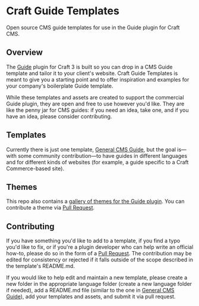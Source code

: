 # Craft Guide Templates
Open source CMS guide templates for use in the Guide plugin for Craft CMS.

## Overview

The [Guide](https://github.com/wbrowar/craft-3-guide) plugin for Craft 3 is built so you can drop in a CMS Guide template and tailor it to your client's website. Craft Guide Templates is meant to give you a starting point and to offer inspiration and examples for your company's boilerplate Guide template.

While these templates and assets are created to support the commercial Guide plugin, they are open and free to use however you'd like. They are like the penny jar for CMS guides: if you need an idea, take one, and if you have an idea, please consider contributing.

## Templates

Currently there is just one template, [General CMS Guide](https://github.com/wbrowar/craft-guide-templates/tree/master/en_US/general), but the goal is—with some community contribution—to have guides in different languages and for different kinds of websites (for example, a guide specific to a Craft Commerce-based site).

## Themes

This repo also contains a [gallery of themes for the Guide plugin](https://github.com/wbrowar/craft-guide-templates/blob/master/THEMES.md). You can contribute a theme via [Pull Request](https://github.com/wbrowar/craft-guide-templates/pulls).

## Contributing

If you have something you'd like to add to a template, if you find a typo you'd like to fix, or if you're a plugin developer who can help write an official how-to, please do so in the form of a [Pull Request](https://github.com/wbrowar/craft-guide-templates/pulls). The contribution may be edited for consistency or rejected if it falls outside of the scope described in the template's README.md.

If you would like to help edit and maintain a new template, please create a new folder in the appropriate language folder (create a new language folder if needed), add a README.md file (similar to the one in [General CMS Guide](https://github.com/wbrowar/craft-guide-templates/tree/master/en_US/general)), add your templates and assets, and submit it via pull request.